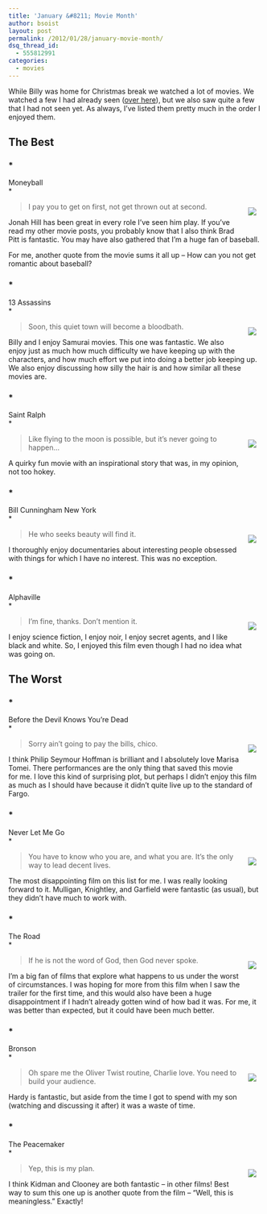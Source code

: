 ```yaml
---
title: 'January &#8211; Movie Month'
author: bsoist
layout: post
permalink: /2012/01/28/january-movie-month/
dsq_thread_id:
  - 555812991
categories:
  - movies
---
```

While Billy was home for Christmas break we watched a lot of movies. We watched a few I had already seen ([over here][1]), but we also saw quite a few that I had not seen yet. As always, I&#8217;ve listed them pretty much in the order I enjoyed them.

## The Best

### *  
Moneyball  
*

<div style="float:right;padding:10px;">
  <a href="http://www.amazon.com/gp/product/B006MQRLSA/ref=as_li_ss_il?ie=UTF8&#038;tag=weifyoasme-20&#038;linkCode=as2&#038;camp=1789&#038;creative=390957&#038;creativeASIN=B006MQRLSA"><img border="0" src="http://ws.assoc-amazon.com/widgets/q?_encoding=UTF8&#038;Format=_SL110_&#038;ASIN=B006MQRLSA&#038;MarketPlace=US&#038;ID=AsinImage&#038;WS=1&#038;tag=weifyoasme-20&#038;ServiceVersion=20070822" /></a><img src="http://www.assoc-amazon.com/e/ir?t=weifyoasme-20&#038;l=as2&#038;o=1&#038;a=B006MQRLSA" width="1" height="1" border="0" alt="" style="border:none !important; margin:0px !important;" /></p>
</div>

> I pay you to get on first, not get thrown out at second.

Jonah Hill has been great in every role I&#8217;ve seen him play. If you&#8217;ve read my other movie posts, you probably know that I also think Brad Pitt is fantastic. You may have also gathered that I&#8217;m a huge fan of baseball.

For me, another quote from the movie sums it all up &#8211; How can you not get romantic about baseball? 

### *  
13 Assassins  
*

<div style="float:right;padding:10px;">
  <a href="http://www.amazon.com/gp/product/B004TPTHCO/ref=as_li_ss_il?ie=UTF8&#038;tag=weifyoasme-20&#038;linkCode=as2&#038;camp=1789&#038;creative=390957&#038;creativeASIN=B004TPTHCO"><img border="0" src="http://ws.assoc-amazon.com/widgets/q?_encoding=UTF8&#038;Format=_SL110_&#038;ASIN=B004TPTHCO&#038;MarketPlace=US&#038;ID=AsinImage&#038;WS=1&#038;tag=weifyoasme-20&#038;ServiceVersion=20070822" /></a><img src="http://www.assoc-amazon.com/e/ir?t=weifyoasme-20&#038;l=as2&#038;o=1&#038;a=B004TPTHCO" width="1" height="1" border="0" alt="" style="border:none !important; margin:0px !important;" /></p>
</div>

> Soon, this quiet town will become a bloodbath. 

Billy and I enjoy Samurai movies. This one was fantastic. We also enjoy just as much how much difficulty we have keeping up with the characters, and how much effort we put into doing a better job keeping up. We also enjoy discussing how silly the hair is and how similar all these movies are.

### *  
Saint Ralph  
*

<div style="float:right;padding:10px;">
  <a href="http://www.amazon.com/gp/product/B000XA1GH8/ref=as_li_ss_il?ie=UTF8&#038;tag=weifyoasme-20&#038;linkCode=as2&#038;camp=1789&#038;creative=390957&#038;creativeASIN=B000XA1GH8"><img border="0" src="http://ws.assoc-amazon.com/widgets/q?_encoding=UTF8&#038;Format=_SL110_&#038;ASIN=B000XA1GH8&#038;MarketPlace=US&#038;ID=AsinImage&#038;WS=1&#038;tag=weifyoasme-20&#038;ServiceVersion=20070822" /></a><img src="http://www.assoc-amazon.com/e/ir?t=weifyoasme-20&#038;l=as2&#038;o=1&#038;a=B000XA1GH8" width="1" height="1" border="0" alt="" style="border:none !important; margin:0px !important;" /></p>
</div>

> Like flying to the moon is possible, but it&#8217;s never going to happen&#8230; 

A quirky fun movie with an inspirational story that was, in my opinion, not too hokey.

### *  
Bill Cunningham New York  
*

<div style="float:right;padding:10px;">
  <a href="http://www.amazon.com/gp/product/B005MMY7GO/ref=as_li_ss_il?ie=UTF8&#038;tag=weifyoasme-20&#038;linkCode=as2&#038;camp=1789&#038;creative=390957&#038;creativeASIN=B005MMY7GO"><img border="0" src="http://ws.assoc-amazon.com/widgets/q?_encoding=UTF8&#038;Format=_SL110_&#038;ASIN=B005MMY7GO&#038;MarketPlace=US&#038;ID=AsinImage&#038;WS=1&#038;tag=weifyoasme-20&#038;ServiceVersion=20070822" /></a><img src="http://www.assoc-amazon.com/e/ir?t=weifyoasme-20&#038;l=as2&#038;o=1&#038;a=B005MMY7GO" width="1" height="1" border="0" alt="" style="border:none !important; margin:0px !important;" /></p>
</div>

> He who seeks beauty will find it. 

I thoroughly enjoy documentaries about interesting people obsessed with things for which I have no interest. This was no exception.

### *  
Alphaville  
*

<div style="float:right;padding:10px;">
  <a href="http://www.amazon.com/gp/product/B002WAM0ZO/ref=as_li_ss_il?ie=UTF8&#038;tag=weifyoasme-20&#038;linkCode=as2&#038;camp=1789&#038;creative=390957&#038;creativeASIN=B002WAM0ZO"><img border="0" src="http://ws.assoc-amazon.com/widgets/q?_encoding=UTF8&#038;Format=_SL110_&#038;ASIN=B002WAM0ZO&#038;MarketPlace=US&#038;ID=AsinImage&#038;WS=1&#038;tag=weifyoasme-20&#038;ServiceVersion=20070822" /></a><img src="http://www.assoc-amazon.com/e/ir?t=weifyoasme-20&#038;l=as2&#038;o=1&#038;a=B002WAM0ZO" width="1" height="1" border="0" alt="" style="border:none !important; margin:0px !important;" /></p>
</div>

> I&#8217;m fine, thanks. Don&#8217;t mention it. 

I enjoy science fiction, I enjoy noir, I enjoy secret agents, and I like black and white. So, I enjoyed this film even though I had no idea what was going on. 

## The Worst

### *  
Before the Devil Knows You&#8217;re Dead  
*

<div style="float:right;padding:10px;">
  <a href="http://www.amazon.com/gp/product/B0019KBHKM/ref=as_li_ss_il?ie=UTF8&#038;tag=weifyoasme-20&#038;linkCode=as2&#038;camp=1789&#038;creative=390957&#038;creativeASIN=B0019KBHKM"><img border="0" src="http://ws.assoc-amazon.com/widgets/q?_encoding=UTF8&#038;Format=_SL110_&#038;ASIN=B0019KBHKM&#038;MarketPlace=US&#038;ID=AsinImage&#038;WS=1&#038;tag=weifyoasme-20&#038;ServiceVersion=20070822" /></a><img src="http://www.assoc-amazon.com/e/ir?t=weifyoasme-20&#038;l=as2&#038;o=1&#038;a=B0019KBHKM" width="1" height="1" border="0" alt="" style="border:none !important; margin:0px !important;" /></p>
</div>

> Sorry ain&#8217;t going to pay the bills, chico. 

I think Philip Seymour Hoffman is brilliant and I absolutely love Marisa Tomei. There performances are the only thing that saved this movie for me. I love this kind of surprising plot, but perhaps I didn&#8217;t enjoy this film as much as I should have because it didn&#8217;t quite live up to the standard of Fargo. 

### *  
Never Let Me Go  
*

<div style="float:right;padding:10px;">
  <a href="http://www.amazon.com/gp/product/B004LQI0HE/ref=as_li_ss_il?ie=UTF8&#038;tag=weifyoasme-20&#038;linkCode=as2&#038;camp=1789&#038;creative=390957&#038;creativeASIN=B004LQI0HE"><img border="0" src="http://ws.assoc-amazon.com/widgets/q?_encoding=UTF8&#038;Format=_SL110_&#038;ASIN=B004LQI0HE&#038;MarketPlace=US&#038;ID=AsinImage&#038;WS=1&#038;tag=weifyoasme-20&#038;ServiceVersion=20070822" /></a><img src="http://www.assoc-amazon.com/e/ir?t=weifyoasme-20&#038;l=as2&#038;o=1&#038;a=B004LQI0HE" width="1" height="1" border="0" alt="" style="border:none !important; margin:0px !important;" /></p>
</div>

> You have to know who you are, and what you are. It&#8217;s the only way to lead decent lives. 

The most disappointing film on this list for me. I was really looking forward to it. Mulligan, Knightley, and Garfield were fantastic (as usual), but they didn&#8217;t have much to work with.

### *  
The Road  
*

<div style="float:right;padding:10px;">
  <a href="http://www.amazon.com/gp/product/B003IWRE3I/ref=as_li_ss_il?ie=UTF8&#038;tag=weifyoasme-20&#038;linkCode=as2&#038;camp=1789&#038;creative=390957&#038;creativeASIN=B003IWRE3I"><img border="0" src="http://ws.assoc-amazon.com/widgets/q?_encoding=UTF8&#038;Format=_SL110_&#038;ASIN=B003IWRE3I&#038;MarketPlace=US&#038;ID=AsinImage&#038;WS=1&#038;tag=weifyoasme-20&#038;ServiceVersion=20070822" /></a><img src="http://www.assoc-amazon.com/e/ir?t=weifyoasme-20&#038;l=as2&#038;o=1&#038;a=B003IWRE3I" width="1" height="1" border="0" alt="" style="border:none !important; margin:0px !important;" /></p>
</div>

> If he is not the word of God, then God never spoke. 

I&#8217;m a big fan of films that explore what happens to us under the worst of circumstances. I was hoping for more from this film when I saw the trailer for the first time, and this would also have been a huge disappointment if I hadn&#8217;t already gotten wind of how bad it was. For me, it was better than expected, but it could have been much better. 

### *  
Bronson  
*

<div style="float:right;padding:10px;">
  <a href="http://www.amazon.com/gp/product/B0037VNX44/ref=as_li_ss_il?ie=UTF8&#038;tag=weifyoasme-20&#038;linkCode=as2&#038;camp=1789&#038;creative=390957&#038;creativeASIN=B0037VNX44"><img border="0" src="http://ws.assoc-amazon.com/widgets/q?_encoding=UTF8&#038;Format=_SL110_&#038;ASIN=B0037VNX44&#038;MarketPlace=US&#038;ID=AsinImage&#038;WS=1&#038;tag=weifyoasme-20&#038;ServiceVersion=20070822" /></a><img src="http://www.assoc-amazon.com/e/ir?t=weifyoasme-20&#038;l=as2&#038;o=1&#038;a=B0037VNX44" width="1" height="1" border="0" alt="" style="border:none !important; margin:0px !important;" /></p>
</div>

> Oh spare me the Oliver Twist routine, Charlie love. You need to build your audience. 

Hardy is fantastic, but aside from the time I got to spend with my son (watching and discussing it after) it was a waste of time.

### *  
The Peacemaker  
*

<div style="float:right;padding:10px;">
  <a href="http://www.amazon.com/gp/product/B001EVNUVA/ref=as_li_ss_il?ie=UTF8&#038;tag=weifyoasme-20&#038;linkCode=as2&#038;camp=1789&#038;creative=390957&#038;creativeASIN=B001EVNUVA"><img border="0" src="http://ws.assoc-amazon.com/widgets/q?_encoding=UTF8&#038;Format=_SL110_&#038;ASIN=B001EVNUVA&#038;MarketPlace=US&#038;ID=AsinImage&#038;WS=1&#038;tag=weifyoasme-20&#038;ServiceVersion=20070822" /></a><img src="http://www.assoc-amazon.com/e/ir?t=weifyoasme-20&#038;l=as2&#038;o=1&#038;a=B001EVNUVA" width="1" height="1" border="0" alt="" style="border:none !important; margin:0px !important;" /></p>
</div>

> Yep, this is my plan. 

I think Kidman and Clooney are both fantastic &#8211; in other films! Best way to sum this one up is another quote from the film &#8211; &#8220;Well, this is meaningless.&#8221; Exactly!

 [1]: http://whsjr.soistmann.com/oped/2012/01/28/sharing-a-few-classics-with-billy/
